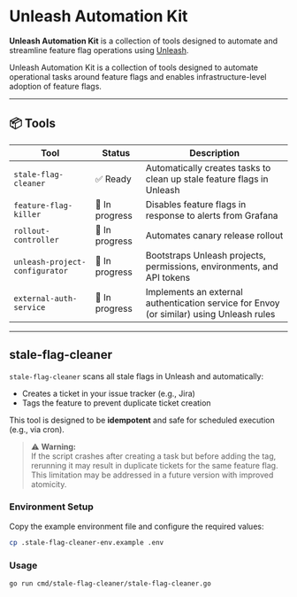 # Unleash Automation Kit

**Unleash Automation Kit** is a collection of tools designed to automate and streamline feature flag operations
using [Unleash](https://www.getunleash.io/).

Unleash Automation Kit is a collection of tools designed to automate operational tasks around feature flags and enables infrastructure-level adoption of feature flags.

---

## 📦 Tools

| Tool                           | Status         | Description                                                                              |
|--------------------------------|----------------|------------------------------------------------------------------------------------------|
| `stale-flag-cleaner`           | ✅ Ready        | Automatically creates tasks to clean up stale feature flags in Unleash                   |
| `feature-flag-killer`          | 🚧 In progress | Disables feature flags in response to alerts from Grafana                                |
| `rollout-controller`           | 🚧 In progress | Automates canary release rollout                                                         |
| `unleash-project-configurator` | 🚧 In progress | Bootstraps Unleash projects, permissions, environments, and API tokens                   |
| `external-auth-service`        | 🚧 In progress | Implements an external authentication service for Envoy (or similar) using Unleash rules |

---

## stale-flag-cleaner

`stale-flag-cleaner` scans all stale flags in Unleash and automatically:

- Creates a ticket in your issue tracker (e.g., Jira)
- Tags the feature to prevent duplicate ticket creation

This tool is designed to be **idempotent** and safe for scheduled execution (e.g., via cron).

> ⚠️ **Warning:**  
> If the script crashes after creating a task but before adding the tag, rerunning it may result in duplicate tickets for the same feature flag.
> This limitation may be addressed in a future version with improved atomicity.

### Environment Setup

Copy the example environment file and configure the required values:

```bash
cp .stale-flag-cleaner-env.example .env
```

### Usage

```bash
go run cmd/stale-flag-cleaner/stale-flag-cleaner.go